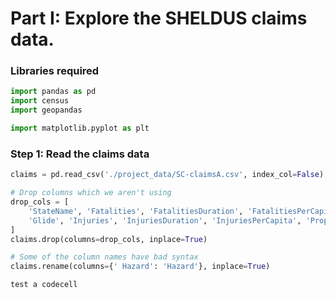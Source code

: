 # Part I: Explore the SHELDUS claims data.

### Libraries required

```python
import pandas as pd
import census
import geopandas

import matplotlib.pyplot as plt

```

### Step 1: Read the claims data

```python
claims = pd.read_csv('./project_data/SC-claimsA.csv', index_col=False)

# Drop columns which we aren't using
drop_cols = [
    'StateName', 'Fatalities', 'FatalitiesDuration', 'FatalitiesPerCapita', 
    'Glide', 'Injuries', 'InjuriesDuration', 'InjuriesPerCapita', 'PropertyDmgDuration'
]
claims.drop(columns=drop_cols, inplace=True)

# Some of the column names have bad syntax
claims.rename(columns={' Hazard': 'Hazard'}, inplace=True)
```

```
test a codecell
```




